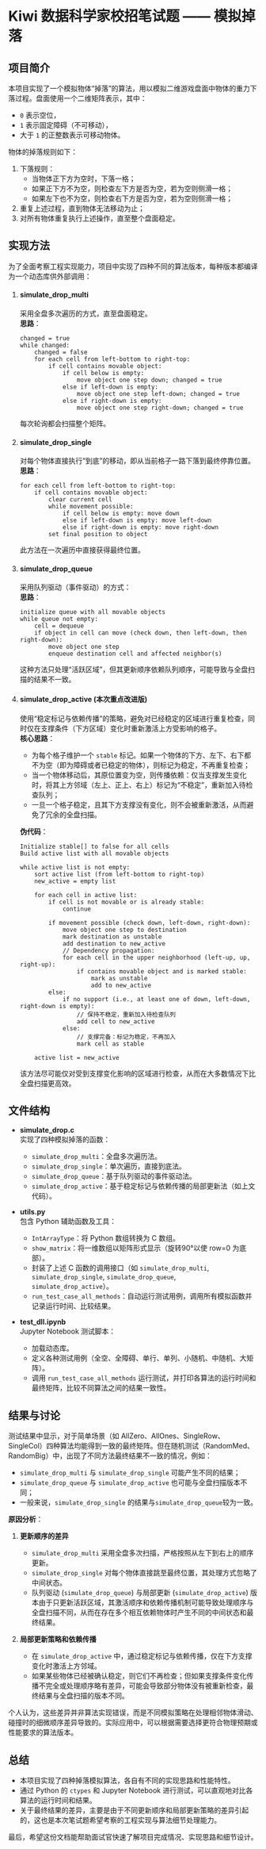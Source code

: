 # Kiwi 数据科学家校招笔试题 —— 模拟掉落

## 项目简介

本项目实现了一个模拟物体“掉落”的算法，用以模拟二维游戏盘面中物体的重力下落过程。盘面使用一个二维矩阵表示，其中：
- `0` 表示空位，
- `1` 表示固定障碍（不可移动），
- 大于 `1` 的正整数表示可移动物体。

物体的掉落规则如下：
1. 下落规则：  
   - 当物体正下方为空时，下落一格；
   - 如果正下方不为空，则检查左下方是否为空，若为空则侧滑一格；
   - 如果左下也不为空，则检查右下方是否为空，若为空则侧滑一格；
2. 重复上述过程，直到物体无法移动为止；  
3. 对所有物体重复执行上述操作，直至整个盘面稳定。

## 实现方法

为了全面考察工程实现能力，项目中实现了四种不同的算法版本，每种版本都编译为一个动态库供外部调用：

1. #### **simulate_drop_multi**  
   
   采用全盘多次遍历的方式，直至盘面稳定。  
   **思路**：  
   
   ```pseudo
   changed = true
   while changed:
       changed = false
       for each cell from left-bottom to right-top:
           if cell contains movable object:
               if cell below is empty:
                   move object one step down; changed = true
               else if left-down is empty:
                   move object one step left-down; changed = true
               else if right-down is empty:
                   move object one step right-down; changed = true
   ```
   每次轮询都会扫描整个矩阵。
   
2. #### **simulate_drop_single**  
   
   对每个物体直接执行“到底”的移动，即从当前格子一路下落到最终停靠位置。  
   **思路**：  
   
   ```pseudo
   for each cell from left-bottom to right-top:
       if cell contains movable object:
           clear current cell
           while movement possible:
               if cell below is empty: move down
               else if left-down is empty: move left-down
               else if right-down is empty: move right-down
           set final position to object
   ```
   此方法在一次遍历中直接获得最终位置。
   
3. #### **simulate_drop_queue**  
   
   采用队列驱动（事件驱动）的方式：  
   **思路**：  
   
   ```pseudo
   initialize queue with all movable objects
   while queue not empty:
       cell = dequeue
       if object in cell can move (check down, then left-down, then right-down):
           move object one step
           enqueue destination cell and affected neighbor(s)
   ```
   这种方法只处理“活跃区域”，但其更新顺序依赖队列顺序，可能导致与全盘扫描的结果不一致。
   
4. #### **simulate_drop_active (本次重点改进版)**  
   
   使用“稳定标记与依赖传播”的策略，避免对已经稳定的区域进行重复检查，同时仅在支撑条件（下方区域）变化时重新激活上方受影响的格子。  
   **核心思路**：
   
   - 为每个格子维护一个 `stable` 标记。如果一个物体的下方、左下、右下都不为空（即为障碍或者已稳定的物体），则标记为稳定，不再重复检查；
   - 当一个物体移动后，其原位置变为空，则传播依赖：仅当支撑发生变化时，将其上方邻域（左上、正上、右上）标记为“不稳定”，重新加入待检查队列；
   - 一旦一个格子稳定，且其下方支撑没有变化，则不会被重新激活，从而避免了冗余的全盘扫描。
   
   **伪代码**：
   ```pseudo
   Initialize stable[] to false for all cells
   Build active list with all movable objects
   
   while active list is not empty:
       sort active list (from left-bottom to right-top)
       new_active = empty list
   
       for each cell in active list:
           if cell is not movable or is already stable:
               continue
   
           if movement possible (check down, left-down, right-down):
               move object one step to destination
               mark destination as unstable
               add destination to new_active
               // Dependency propagation:
               for each cell in the upper neighborhood (left-up, up, right-up):
                   if contains movable object and is marked stable:
                       mark as unstable
                       add to new_active
           else:
               if no support (i.e., at least one of down, left-down, right-down is empty):
                   // 保持不稳定，重新加入待检查队列
                   add cell to new_active
               else:
                   // 支撑完备：标记为稳定，不再加入
                   mark cell as stable
   
       active list = new_active
   ```
   该方法尽可能仅对受到支撑变化影响的区域进行检查，从而在大多数情况下比全盘扫描更高效。

## 文件结构

- **simulate_drop.c**  
  实现了四种模拟掉落的函数：
  - `simulate_drop_multi`：全盘多次遍历法。
  - `simulate_drop_single`：单次遍历，直接到底法。
  - `simulate_drop_queue`：基于队列驱动的事件驱动法。
  - `simulate_drop_active`：基于稳定标记与依赖传播的局部更新法（如上文代码）。

- **utils.py**  
  包含 Python 辅助函数及工具：
  - `IntArrayType`：将 Python 数组转换为 C 数组。
  - `show_matrix`：将一维数组以矩阵形式显示（旋转90°以使 row=0 为底部）。
  - 封装了上述 C 函数的调用接口（如 `simulate_drop_multi`, `simulate_drop_single`, `simulate_drop_queue`, `simulate_drop_active`）。
  - `run_test_case_all_methods`：自动运行测试用例，调用所有模拟函数并记录运行时间、比较结果。

- **test_dll.ipynb**  
  Jupyter Notebook 测试脚本：
  - 加载动态库。
  - 定义各种测试用例（全空、全障碍、单行、单列、小随机、中随机、大矩阵）。
  - 调用 `run_test_case_all_methods` 运行测试，并打印各算法的运行时间和最终矩阵，比较不同算法之间的结果一致性。

## 结果与讨论

测试结果中显示，对于简单场景（如 AllZero、AllOnes、SingleRow、SingleCol）四种算法均能得到一致的最终矩阵。但在随机测试（RandomMed、RandomBig）中，出现了不同方法最终结果不一致的情况，例如：
- `simulate_drop_multi` 与 `simulate_drop_single` 可能产生不同的结果；
- `simulate_drop_queue` 与 `simulate_drop_active` 也可能与全盘扫描版本不同；
- 一般来说，`simulate_drop_single` 的结果与`simulate_drop_queue`较为一致。

**原因分析**：
1. **更新顺序的差异**  
   - `simulate_drop_multi` 采用全盘多次扫描，严格按照从左下到右上的顺序更新。  
   - `simulate_drop_single` 对每个物体直接跳至最终位置，其处理方式忽略了中间状态。
   - 队列驱动 (`simulate_drop_queue`) 与局部更新 (`simulate_drop_active`) 版本由于只更新活跃区域，其激活顺序和依赖传播机制可能导致处理顺序与全盘扫描不同，从而在存在多个相互依赖物体时产生不同的中间状态和最终结果。

2. **局部更新策略和依赖传播**  
   - 在 `simulate_drop_active` 中，通过稳定标记与依赖传播，仅在下方支撑变化时激活上方邻域。  
   - 如果某些物体已经被确认稳定，则它们不再检查；但如果支撑条件变化传播不完全或处理顺序略有差异，可能会导致部分物体没有被重新检查，最终结果与全盘扫描的版本不同。

个人认为，这些差异并非算法实现错误，而是不同模拟策略在处理相邻物体滑动、碰撞时的细微顺序差异导致的。实际应用中，可以根据需要选择更符合物理预期或性能要求的算法版本。

## 总结

- 本项目实现了四种掉落模拟算法，各自有不同的实现思路和性能特性。
- 通过 Python 的 `ctypes` 和 Jupyter Notebook 进行测试，可以直观地对比各算法的运行时间和结果。
- 关于最终结果的差异，主要是由于不同更新顺序和局部更新策略的差异引起的，这也是本次笔试题希望考察的工程实现与算法细节处理能力。

最后，希望这份文档能帮助面试官快速了解项目完成情况、实现思路和细节设计。 



